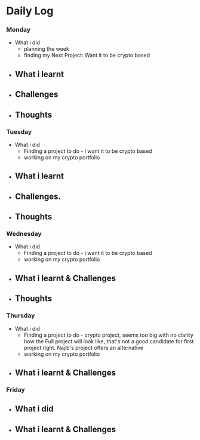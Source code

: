 # Daily Log

### Monday
- What i did
  - planning the week
  - finding my Next Project: Want it to be crypto based
- What i learnt
  - 
- Challenges
  - 
- Thoughts
  - 

### Tuesday
- What i did
  - Finding a project to do - i want it to be crypto based
  - working on my crypto portfolio
- What i learnt
  - 
- Challenges.
  - 
- Thoughts
  -

### Wednesday
- What i did
  - Finding a project to do - i want it to be crypto based
  - working on my crypto portfolio
- What i learnt & Challenges
  - 
- Thoughts
  - 

### Thursday
- What i did
  - Finding a project to do - crypto project, seems too big with no clarity how the Full project will look like, that's not a good candidate for first project right. Najib's project offers an alternative
  - working on my crypto portfolio
- What i learnt & Challenges
  - 


### Friday
- What i did
  - 
- What i learnt & Challenges
  - 
